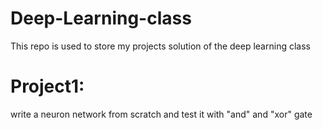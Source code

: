 # Deep-Learning-class
This repo is used to store my projects solution of the deep learning class
# Project1: 
write a neuron network from scratch and test it with "and" and "xor" gate
